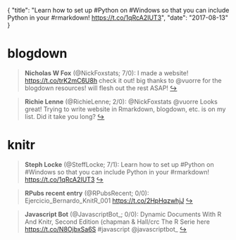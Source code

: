 {
  "title": "Learn how to set up #Python on #Windows so that you can include Python in your #rmarkdown! https://t.co/1qRcA2IUT3",
  "date": "2017-08-13"
}

# blogdown

> **Nicholas W Fox** (@NickFoxstats; 7/0): I made a website! https://t.co/trK2mC6U8h check it out! big thanks to @vuorre for the blogdown resources! will flesh out the rest ASAP!  [&#8618;](https://twitter.com/xieyihui/status/896830729870614531)

<!-- -->


> **Richie Lenne** (@RichieLenne; 2/0): @NickFoxstats @vuorre Looks great! Trying to write website in Rmarkdown, blogdown, etc. is on my list. Did it take you long?  [&#8618;](https://twitter.com/xieyihui/status/896840710002966528)

<!-- -->


# knitr

> **Steph Locke** (@SteffLocke; 7/1): Learn how to set up #Python on #Windows so that you can include Python in your #rmarkdown! https://t.co/1qRcA2IUT3  [&#8618;](https://twitter.com/xieyihui/status/896718624706236416)

<!-- -->


> **RPubs recent entry** (@RPubsRecent; 0/0): Ejercicio_Bernardo_KnitR_001 https://t.co/2HpHqzwhjJ  [&#8618;](https://twitter.com/xieyihui/status/896877026224857089)

<!-- -->


> **Javascript Bot** (@JavascriptBot_; 0/0): Dynamic Documents With R And Knitr, Second Edition (chapman &amp; Hall/crc The R Serie here  https://t.co/N8OjbxSa6S #javascript @javascriptbot_  [&#8618;](https://twitter.com/xieyihui/status/896815321708941312)

<!-- -->


